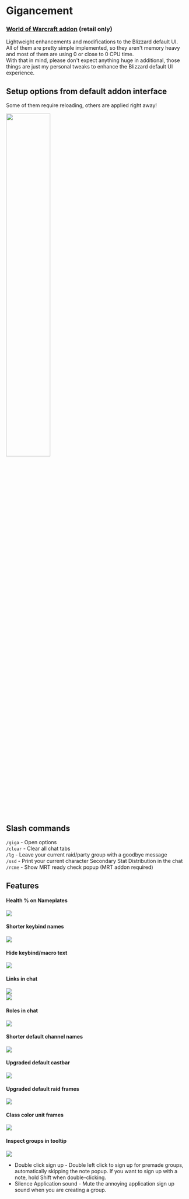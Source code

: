 # Gigancement

### [World of Warcraft addon](https://www.curseforge.com/wow/addons/gigancement) (retail only)
Lightweight enhancements and modifications to the Blizzard default UI. <br/>
All of them are pretty simple implemented, so they aren't memory heavy and most of them are using 0 or close to 0 CPU time. <br/>
With that in mind, please don't expect anything huge in additional, those things are just my personal tweaks to enhance the Blizzard default UI experience.

## Setup options from default addon interface
Some of them require reloading, others are applied right away!

<img src="https://imgur.com/ATMLOjJ.png" width="49%"/>

## Slash commands
`/giga` - Open options <br/>
`/clear` - Clear all chat tabs <br/>
`/lg` - Leave your current raid/party group with a goodbye message <br/>
`/ssd` - Print your current character Secondary Stat Distribution in the chat <br/>
`/rcme` - Show MRT ready check popup (MRT addon required) <br/>

## Features

#### Health % on Nameplates

<img src="https://imgur.com/h9ZoDRk.png"/>

#### Shorter keybind names

<img src="https://imgur.com/U7xLlqR.png"/>

#### Hide keybind/macro text

<img src="https://imgur.com/LCRrIX6.png"/>

#### Links in chat

<img src="https://imgur.com/cbPOVyj.png"/> <br/>
<img src="https://imgur.com/l8imi0H.png"/>

#### Roles in chat

<img src="https://imgur.com/3KVCbp8.png"/>

#### Shorter default channel names

<img src="https://imgur.com/IyVRBqY.png"/>

#### Upgraded default castbar

<img src="https://imgur.com/ovYuo0J.png"/>

#### Upgraded default raid frames

<img src="https://imgur.com/abZgCpd.png"/>

#### Class color unit frames

<img src="https://imgur.com/hQbS7Xz.png"/>

#### Inspect groups in tooltip

<img src="https://imgur.com/E2MjrUo.png"/>

- Double click sign up - Double left click to sign up for premade groups, automatically skipping the note popup. If you want to sign up with a note, hold Shift when double-clicking.
- Silence Application sound - Mute the annoying application sign up sound when you are creating a group.
